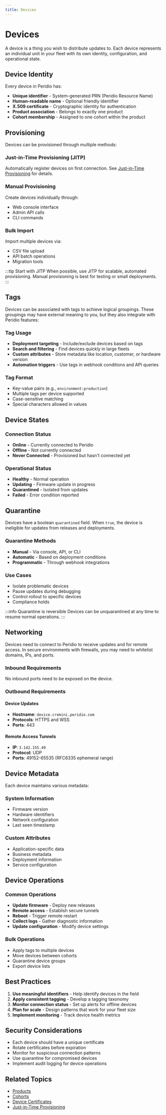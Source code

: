 ```yaml
---
title: Devices
---
```


# Devices

A device is a thing you wish to distribute updates to. Each device represents an individual unit in your fleet with its own identity, configuration, and operational state.

## Device Identity

Every device in Peridio has:

- **Unique identifier** - System-generated PRN (Peridio Resource Name)
- **Human-readable name** - Optional friendly identifier
- **X.509 certificate** - Cryptographic identity for authentication
- **Product association** - Belongs to exactly one product
- **Cohort membership** - Assigned to one cohort within the product

## Provisioning

Devices can be provisioned through multiple methods:

### Just-in-Time Provisioning (JITP)

Automatically register devices on first connection. See [Just-in-Time Provisioning](/peridio-core/device-management/just-in-time-provisioning) for details.

### Manual Provisioning

Create devices individually through:

- Web console interface
- Admin API calls
- CLI commands

### Bulk Import

Import multiple devices via:

- CSV file upload
- API batch operations
- Migration tools

:::tip Start with JITP
When possible, use JITP for scalable, automated provisioning. Manual provisioning is best for testing or small deployments.
:::

## Tags

Devices can be associated with tags to achieve logical groupings. These groupings may have external meaning to you, but they also integrate with Peridio features:

### Tag Usage

- **Deployment targeting** - Include/exclude devices based on tags
- **Search and filtering** - Find devices quickly in large fleets
- **Custom attributes** - Store metadata like location, customer, or hardware version
- **Automation triggers** - Use tags in webhook conditions and API queries

### Tag Format

- Key-value pairs (e.g., `environment:production`)
- Multiple tags per device supported
- Case-sensitive matching
- Special characters allowed in values

## Device States

### Connection Status

- **Online** - Currently connected to Peridio
- **Offline** - Not currently connected
- **Never Connected** - Provisioned but hasn't connected yet

### Operational Status

- **Healthy** - Normal operation
- **Updating** - Firmware update in progress
- **Quarantined** - Isolated from updates
- **Failed** - Error condition reported

## Quarantine

Devices have a boolean `quarantined` field. When `true`, the device is ineligible for updates from releases and deployments.

### Quarantine Methods

- **Manual** - Via console, API, or CLI
- **Automatic** - Based on deployment conditions
- **Programmatic** - Through webhook integrations

### Use Cases

- Isolate problematic devices
- Pause updates during debugging
- Control rollout to specific devices
- Compliance holds

:::info Quarantine is reversible
Devices can be unquarantined at any time to resume normal operations.
:::

## Networking

Devices need to connect to Peridio to receive updates and for remote access. In secure environments with firewalls, you may need to whitelist domains, IPs, and ports.

### Inbound Requirements

No inbound ports need to be exposed on the device.

### Outbound Requirements

#### Device Updates

- **Hostname**: `device.cremini.peridio.com`
- **Protocols**: HTTPS and WSS
- **Ports**: 443

#### Remote Access Tunnels

- **IP**: `3.142.155.49`
- **Protocol**: UDP
- **Ports**: 49152-65535 (RFC6335 ephemeral range)

## Device Metadata

Each device maintains various metadata:

### System Information

- Firmware version
- Hardware identifiers
- Network configuration
- Last seen timestamp

### Custom Attributes

- Application-specific data
- Business metadata
- Deployment information
- Service configuration

## Device Operations

### Common Operations

- **Update firmware** - Deploy new releases
- **Remote access** - Establish secure tunnels
- **Reboot** - Trigger remote restart
- **Collect logs** - Gather diagnostic information
- **Update configuration** - Modify device settings

### Bulk Operations

- Apply tags to multiple devices
- Move devices between cohorts
- Quarantine device groups
- Export device lists

## Best Practices

1. **Use meaningful identifiers** - Help identify devices in the field
2. **Apply consistent tagging** - Develop a tagging taxonomy
3. **Monitor connection status** - Set up alerts for offline devices
4. **Plan for scale** - Design patterns that work for your fleet size
5. **Implement monitoring** - Track device health metrics

## Security Considerations

- Each device should have a unique certificate
- Rotate certificates before expiration
- Monitor for suspicious connection patterns
- Use quarantine for compromised devices
- Implement audit logging for device operations

## Related Topics

- [Products](/peridio-core/device-management/products)
- [Cohorts](/peridio-core/device-management/cohorts)
- [Device Certificates](/peridio-core/device-management/device-certificates)
- [Just-in-Time Provisioning](/peridio-core/device-management/just-in-time-provisioning)
